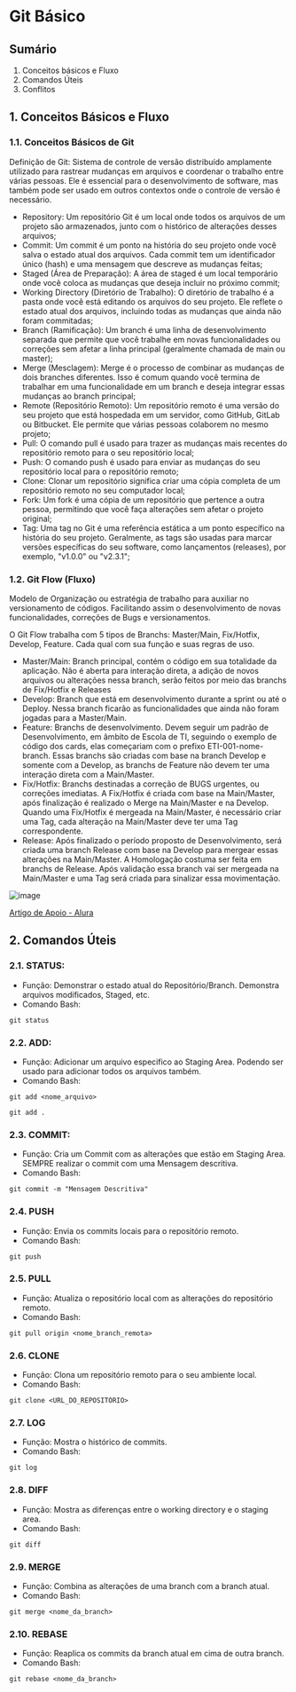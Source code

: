 # Git Básico

## Sumário
1. Conceitos básicos e Fluxo
2. Comandos Úteis
3. Conflitos

## 1. Conceitos Básicos e Fluxo

### 1.1. Conceitos Básicos de Git

Definição de Git: Sistema de controle de versão distribuído amplamente utilizado para rastrear mudanças em arquivos e coordenar o trabalho entre várias pessoas. Ele é essencial para o desenvolvimento de software, mas também pode ser usado em outros contextos onde o controle de versão é necessário.

- Repository: Um repositório Git é um local onde todos os arquivos de um projeto são armazenados, junto com o histórico de alterações desses arquivos;
- Commit: Um commit é um ponto na história do seu projeto onde você salva o estado atual dos arquivos. Cada commit tem um identificador único (hash) e uma mensagem que descreve as mudanças feitas;
- Staged (Área de Preparação): A área de staged é um local temporário onde você coloca as mudanças que deseja incluir no próximo commit;
- Working Directory (Diretório de Trabalho): O diretório de trabalho é a pasta onde você está editando os arquivos do seu projeto. Ele reflete o estado atual dos arquivos, incluindo todas as mudanças que ainda não foram commitadas;
- Branch (Ramificação): Um branch é uma linha de desenvolvimento separada que permite que você trabalhe em novas funcionalidades ou correções sem afetar a linha principal (geralmente chamada de main ou master);
- Merge (Mesclagem): Merge é o processo de combinar as mudanças de dois branches diferentes. Isso é comum quando você termina de trabalhar em uma funcionalidade em um branch e deseja integrar essas mudanças ao branch principal;
- Remote (Repositório Remoto): Um repositório remoto é uma versão do seu projeto que está hospedada em um servidor, como GitHub, GitLab ou Bitbucket. Ele permite que várias pessoas colaborem no mesmo projeto;
- Pull: O comando pull é usado para trazer as mudanças mais recentes do repositório remoto para o seu repositório local;
- Push: O comando push é usado para enviar as mudanças do seu repositório local para o repositório remoto;
- Clone: Clonar um repositório significa criar uma cópia completa de um repositório remoto no seu computador local;
- Fork: Um fork é uma cópia de um repositório que pertence a outra pessoa, permitindo que você faça alterações sem afetar o projeto original;
- Tag: Uma tag no Git é uma referência estática a um ponto específico na história do seu projeto. Geralmente, as tags são usadas para marcar versões específicas do seu software, como lançamentos (releases), por exemplo, "v1.0.0" ou "v2.3.1";

### 1.2. Git Flow (Fluxo)
Modelo de Organização ou estratégia de trabalho para auxiliar no versionamento de códigos. Facilitando assim o desenvolvimento de novas funcionalidades, correções de Bugs e versionamentos.

O Git Flow trabalha com 5 tipos de Branchs: Master/Main, Fix/Hotfix, Develop, Feature. Cada qual com sua função e suas regras de uso.
- Master/Main: Branch principal, contém o código em sua totalidade da aplicação. Não é aberta para interação direta, a adição de novos arquivos ou alterações nessa branch, serão feitos por meio das branchs de Fix/Hotfix e Releases
- Develop: Branch que está em desenvolvimento durante a sprint ou até o Deploy. Nessa branch ficarão as funcionalidades que ainda não foram jogadas para a Master/Main.
- Feature: Branchs de desenvolvimento. Devem seguir um padrão de Desenvolvimento, em âmbito de Escola de TI, seguindo o exemplo de código dos cards, elas começariam com o prefixo ETI-001-nome-branch. Essas branchs são criadas com base na branch Develop e somente com a Develop, as branchs de Feature não devem ter uma interação direta com a Main/Master.
- Fix/Hotfix: Branchs destinadas a correção de BUGS urgentes, ou correções imediatas. A Fix/Hotfix é criada com base na Main/Master, após finalização é realizado o Merge na Main/Master e na Develop. Quando uma Fix/Hotfix é mergeada na Main/Master, é necessário criar uma Tag, cada alteração na Main/Master deve ter uma Tag correspondente.
- Release: Após finalizado o período proposto de Desenvolvimento, será criada uma branch Release com base na Develop para mergear essas alterações na Main/Master. A Homologação costuma ser feita em branchs de Release. Após validação essa branch vai ser mergeada na Main/Master e uma Tag será criada para sinalizar essa movimentação.

![image](https://github.com/user-attachments/assets/891857df-5ecf-4941-9a35-f4459ecfb3f5)

[Artigo de Apoio - Alura](https://www.alura.com.br/artigos/git-flow-o-que-e-como-quando-utilizar)

## 2. Comandos Úteis

### 2.1. STATUS:
- Função: Demonstrar o estado atual do Repositório/Branch. Demonstra arquivos modificados, Staged, etc.
- Comando Bash:
```
git status
```

### 2.2. ADD:
- Função: Adicionar um arquivo especifico ao Staging Area. Podendo ser usado para adicionar todos os arquivos também.
- Comando Bash:
```
git add <nome_arquivo>

git add .
```

### 2.3. COMMIT:
- Função: Cria um Commit com as alterações que estão em Staging Area. SEMPRE realizar o commit com uma Mensagem descritiva.
- Comando Bash:
```
git commit -m "Mensagem Descritiva"
```

### 2.4. PUSH
- Função: Envia os commits locais para o repositório remoto.
- Comando Bash: 
```
git push
```

### 2.5. PULL
- Função: Atualiza o repositório local com as alterações do repositório remoto.
- Comando Bash:
```
git pull origin <nome_branch_remota>
```

### 2.6. CLONE
- Função: Clona um repositório remoto para o seu ambiente local.
- Comando Bash:
```
git clone <URL_DO_REPOSITÓRIO>
```

### 2.7. LOG
- Função: Mostra o histórico de commits.
- Comando Bash:
```
git log
```

### 2.8. DIFF
- Função: Mostra as diferenças entre o working directory e o staging area.
- Comando Bash:
```
git diff
```

### 2.9. MERGE
- Função: Combina as alterações de uma branch com a branch atual.
- Comando Bash:
```
git merge <nome_da_branch>
```

### 2.10. REBASE
- Função: Reaplica os commits da branch atual em cima de outra branch.
- Comando Bash:
```
git rebase <nome_da_branch>
```

